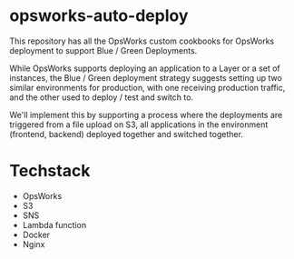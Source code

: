 # opsworks-auto-deploy

This repository has all the OpsWorks custom cookbooks for OpsWorks deployment to support Blue / Green Deployments.

While OpsWorks supports deploying an application to a Layer or a set of instances, the Blue / Green deployment strategy suggests setting up two similar environments for production, with one receiving production traffic, and the other used to deploy / test and switch to.

We'll implement this by supporting a process where the deployments are triggered from a file upload on S3, all applications in the environment (frontend, backend) deployed together and switched together.

# Techstack
  * OpsWorks
  * S3
  * SNS
  * Lambda function
  * Docker
  * Nginx
